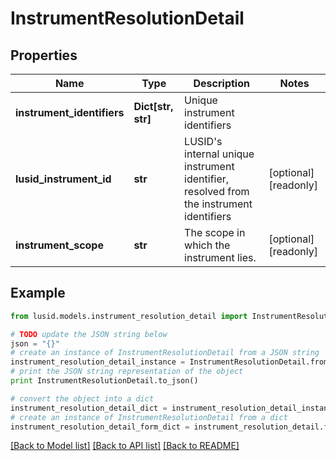 # InstrumentResolutionDetail


## Properties
Name | Type | Description | Notes
------------ | ------------- | ------------- | -------------
**instrument_identifiers** | **Dict[str, str]** | Unique instrument identifiers | 
**lusid_instrument_id** | **str** | LUSID&#39;s internal unique instrument identifier, resolved from the instrument identifiers | [optional] [readonly] 
**instrument_scope** | **str** | The scope in which the instrument lies. | [optional] [readonly] 

## Example

```python
from lusid.models.instrument_resolution_detail import InstrumentResolutionDetail

# TODO update the JSON string below
json = "{}"
# create an instance of InstrumentResolutionDetail from a JSON string
instrument_resolution_detail_instance = InstrumentResolutionDetail.from_json(json)
# print the JSON string representation of the object
print InstrumentResolutionDetail.to_json()

# convert the object into a dict
instrument_resolution_detail_dict = instrument_resolution_detail_instance.to_dict()
# create an instance of InstrumentResolutionDetail from a dict
instrument_resolution_detail_form_dict = instrument_resolution_detail.from_dict(instrument_resolution_detail_dict)
```
[[Back to Model list]](../README.md#documentation-for-models) [[Back to API list]](../README.md#documentation-for-api-endpoints) [[Back to README]](../README.md)


